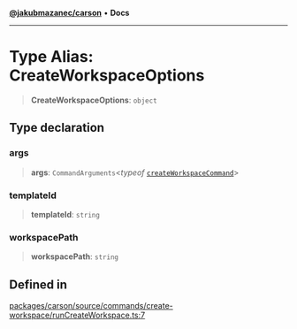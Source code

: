 [**@jakubmazanec/carson**](../README.md) • **Docs**

---

# Type Alias: CreateWorkspaceOptions

> **CreateWorkspaceOptions**: `object`

## Type declaration

### args

> **args**: `CommandArguments`\<_typeof_
> [`createWorkspaceCommand`](../variables/createWorkspaceCommand.md)\>

### templateId

> **templateId**: `string`

### workspacePath

> **workspacePath**: `string`

## Defined in

[packages/carson/source/commands/create-workspace/runCreateWorkspace.ts:7](https://github.com/jakubmazanec/tools/blob/05074a1dedd887672f015df129961cd35c75acfe/packages/carson/source/commands/create-workspace/runCreateWorkspace.ts#L7)
